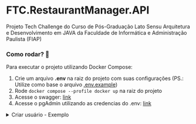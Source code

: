 # FTC.RestaurantManager.API
 Projeto Tech Challenge do Curso de Pós-Graduação Lato Sensu Arquitetura e Desenvolvimento em JAVA da Faculdade de Informática e Administração Paulista (FIAP)

### Como rodar? 🚀
Para executar o projeto utilizando Docker Compose:
1. Crie um arquivo **.env** na raiz do projeto com suas configurações (PS.: Utilize como base o arquivo [.env.example](.env.example))
2. Rode `docker compose --profile docker up` na raiz do projeto
3. Acesse o swagger: [link](http://localhost:8085/restaurant-manager/swagger-ui/index.html)
4. Acesse o pgAdmin utilizando as credencias do .env: [link](http://localhost:80)

<details>
<summary>Criar usuário - Exemplo</summary>

- Encontre um hashID válido `SELECT * FROM t_city;`

```json
{
  "address": {
    "cep": "35090-650",
    "complement": "Complemento 123",
    "description": "Rua 123",
    "hashIdCity": "258eece0f1df410ea8c706085397d812",
    "neighborhood": "Alta Floresta D´oeste",
    "number": "100",
    "postalCode": "1234-5678"
  },
  "email": "manu@example.com",
  "login": "manu_002",
  "name": "manu",
  "password": "manu2025"
}
```
</details>
